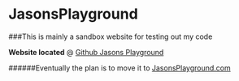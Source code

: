 # JasonsPlayground

###This is mainly a sandbox website for testing out my code

**Website located** @ [Github Jasons Playground](http://whereissql.github.io/JasonsPlayground/)

######Eventually the plan is to move it to [JasonsPlayground.com](http://www.JasonsPlayground.com)
